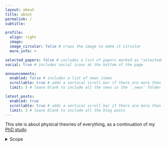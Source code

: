 ```yaml
---
layout: about
title: about
permalink: /
subtitle: 

profile:
  align: right
  image: 
  image_circular: false # crops the image to make it circular
  more_info: >

selected_papers: false # includes a list of papers marked as "selected={true}"
social: true # includes social icons at the bottom of the page

announcements:
  enabled: false # includes a list of news items
  scrollable: true # adds a vertical scroll bar if there are more than 3 news items
  limit: 5 # leave blank to include all the news in the `_news` folder

latest_posts:
  enabled: true
  scrollable: true # adds a vertical scroll bar if there are more than 3 new posts items
  limit: 3 # leave blank to include all the blog posts
---
```


This site is about physical theories of everything, as a continuation of my [PhD study](http://hdl.handle.net/10012/19734).

<details>

<summary>Scope</summary>

I take a theory of everything to contain at least the following components: 

#### 1. Dynamical law
What variables to use to describe the physical universe? What laws govern them? These are some main topics of **particle physics** and **quantum gravity**.

#### 2. Boundary condition
What boundary conditions to apply to in conjunction with the dynamical laws? This is a major topic of **quantum cosmology.**
  
#### 3. Empirical prescription
How to derive empirical predictions given the dynamical laws and bounary condition? This question is difficult in quantum physics because of the measurement problem, which is a major topic of **quantum foundations**.

</details>

